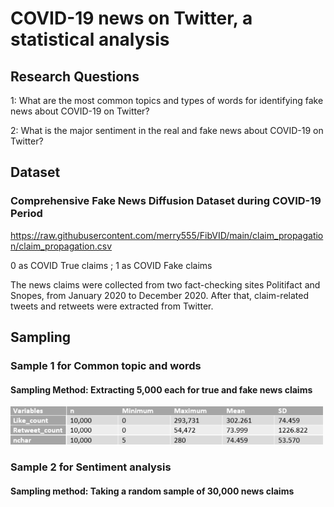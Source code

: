 # COVID-19 news on Twitter, a statistical analysis

## Research Questions 
1: What are the most common topics and types of words for identifying fake news about COVID-19 on Twitter?

2: What is the major sentiment in the real and fake news about COVID-19 on Twitter?

## Dataset

### Comprehensive Fake News Diffusion Dataset during COVID-19 Period
https://raw.githubusercontent.com/merry555/FibVID/main/claim_propagation/claim_propagation.csv

0 as COVID True claims ; 1 as COVID Fake claims

The news claims were collected from two fact-checking sites Politifact and Snopes, from January 2020 to December 2020. After that, claim-related tweets and retweets were extracted from Twitter.  

## Sampling 
### Sample 1 for Common topic and words
#### Sampling Method: Extracting 5,000 each for true and fake news claims 
<img src="news1.png" alt="image description" width="500"/>

### Sample 2 for Sentiment analysis
#### Sampling method: Taking a random sample of 30,000 news claims
